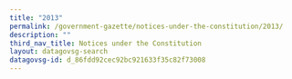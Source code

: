 ```yaml
---
title: "2013"
permalink: /government-gazette/notices-under-the-constitution/2013/
description: ""
third_nav_title: Notices under the Constitution
layout: datagovsg-search
datagovsg-id: d_86fdd92cec92bc921633f35c82f73008
---
```

